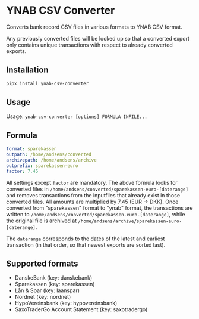 # YNAB CSV Converter

Converts bank record CSV files in various formats to YNAB CSV format.

Any previously converted files will be looked up so that a converted
export only contains unique transactions with respect to already
converted exports.

## Installation

```sh
pipx install ynab-csv-converter
```

## Usage

Usage: `ynab-csv-converter [options] FORMULA INFILE...`

## Formula

```yml
format: sparekassen
outpath: /home/andsens/converted
archivepath: /home/andsens/archive
outprefix: sparekassen-euro
factor: 7.45
```

All settings except `factor` are mandatory.
The above formula looks for converted files in `/home/andsens/converted/sparekassen-euro-[daterange]`
and removes transactions from the inputfiles that already exist in those converted
files.
All amounts are multiplied by 7.45 (EUR -> DKK).
Once converted from "sparekassen" format to "ynab" format,
the transactions are written to `/home/andsens/converted/sparekassen-euro-[daterange]`,
while the original file is archived at `/home/andsens/archive/sparekassen-euro-[daterange]`.

The `daterange` corresponds to the dates of the latest and earliest transaction
(in that order, so that newest exports are sorted last).

## Supported formats

- DanskeBank (key: danskebank)
- Sparekassen (key: sparekassen)
- Lån & Spar (key: laanspar)
- Nordnet (key: nordnet)
- HypoVereinsbank (key: hypovereinsbank)
- SaxoTraderGo Account Statement (key: saxotradergo)
